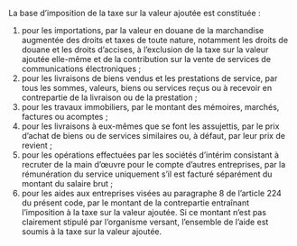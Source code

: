 La base d’imposition de la taxe sur la valeur ajoutée est constituée :
1) pour les importations, par la valeur en douane de la marchandise augmentée des
droits et taxes de toute nature, notamment les droits de douane et les droits d’accises, à l’exclusion de la taxe sur la valeur ajoutée elle-même et de la contribution sur la vente de services de communications électroniques ;
2) pour les livraisons de biens vendus et les prestations de service, par tous les sommes,
valeurs, biens ou services reçus ou à recevoir en contrepartie de la livraison ou de la prestation ;
3) pour les travaux immobiliers, par le montant des mémoires, marchés, factures ou
acomptes ;
4) pour les livraisons à eux-mêmes que se font les assujettis, par le prix d’achat de biens
ou de services similaires ou, à défaut, par leur prix de revient ;
5) pour les opérations effectuées par les sociétés d’intérim consistant à recruter de la
main  d’œuvre  pour  le  compte  d’autres  entreprises,  par  la  rémunération  du  service uniquement s’il est facturé séparément du montant du salaire brut ;
6) pour les aides aux entreprises visées au paragraphe 8 de l’article 224 du présent
code, par le montant de la contrepartie entraînant l’imposition à la taxe sur la valeur ajoutée. Si ce montant n’est pas clairement stipulé par l’organisme versant, l’ensemble de l’aide est soumis à la taxe sur la valeur ajoutée.